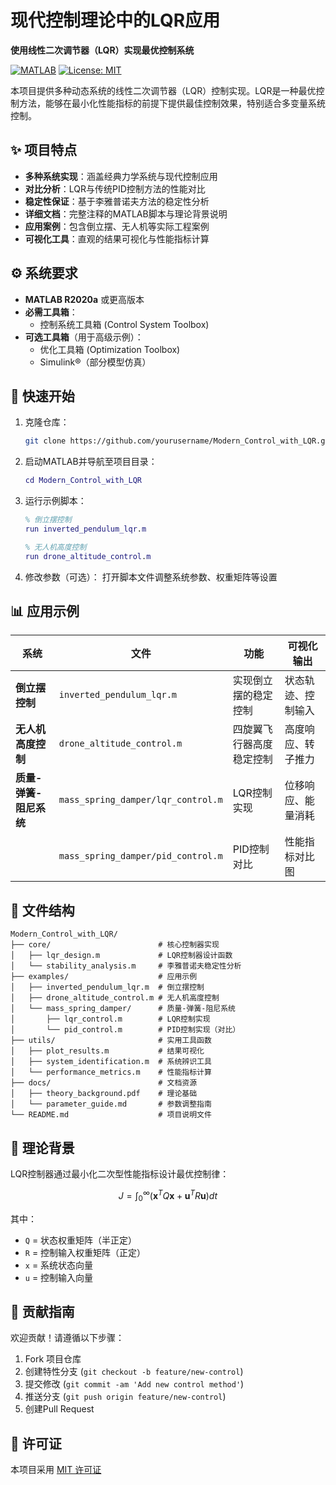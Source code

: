 # 现代控制理论中的LQR应用  
**使用线性二次调节器（LQR）实现最优控制系统**

[![MATLAB](https://img.shields.io/badge/MATLAB-R2020a+-blue.svg)](https://www.mathworks.com/products/matlab.html)
[![License: MIT](https://img.shields.io/badge/License-MIT-yellow.svg)](https://opensource.org/licenses/MIT)

本项目提供多种动态系统的线性二次调节器（LQR）控制实现。LQR是一种最优控制方法，能够在最小化性能指标的前提下提供最佳控制效果，特别适合多变量系统控制。

## ✨ 项目特点
- **多种系统实现**：涵盖经典力学系统与现代控制应用
- **对比分析**：LQR与传统PID控制方法的性能对比
- **稳定性保证**：基于李雅普诺夫方法的稳定性分析
- **详细文档**：完整注释的MATLAB脚本与理论背景说明
- **应用案例**：包含倒立摆、无人机等实际工程案例
- **可视化工具**：直观的结果可视化与性能指标计算

## ⚙️ 系统要求
- **MATLAB R2020a** 或更高版本
- **必需工具箱**：
  - 控制系统工具箱 (Control System Toolbox)
- **可选工具箱**（用于高级示例）：
  - 优化工具箱 (Optimization Toolbox)
  - Simulink®（部分模型仿真）

## 🚀 快速开始
1. 克隆仓库：
   ```bash
   git clone https://github.com/yourusername/Modern_Control_with_LQR.git
   ```
2. 启动MATLAB并导航至项目目录：
   ```matlab
   cd Modern_Control_with_LQR
   ```
3. 运行示例脚本：
   ```matlab
   % 倒立摆控制
   run inverted_pendulum_lqr.m
   
   % 无人机高度控制
   run drone_altitude_control.m
   ```
4. 修改参数（可选）：
   打开脚本文件调整系统参数、权重矩阵等设置

## 📊 应用示例
| 系统 | 文件 | 功能 | 可视化输出 |
|------|------|------|------------|
| **倒立摆控制** | `inverted_pendulum_lqr.m` | 实现倒立摆的稳定控制 | 状态轨迹、控制输入 |
| **无人机高度控制** | `drone_altitude_control.m` | 四旋翼飞行器高度稳定控制 | 高度响应、转子推力 |
| **质量-弹簧-阻尼系统** | `mass_spring_damper/lqr_control.m` | LQR控制实现 | 位移响应、能量消耗 |
|  | `mass_spring_damper/pid_control.m` | PID控制对比 | 性能指标对比图 |

## 📂 文件结构
```plaintext
Modern_Control_with_LQR/
├── core/                        # 核心控制器实现
│   ├── lqr_design.m             # LQR控制器设计函数
│   └── stability_analysis.m     # 李雅普诺夫稳定性分析
├── examples/                    # 应用示例
│   ├── inverted_pendulum_lqr.m  # 倒立摆控制
│   ├── drone_altitude_control.m # 无人机高度控制
│   └── mass_spring_damper/      # 质量-弹簧-阻尼系统
│       ├── lqr_control.m        # LQR控制实现
│       └── pid_control.m        # PID控制实现（对比）
├── utils/                       # 实用工具函数
│   ├── plot_results.m           # 结果可视化
│   ├── system_identification.m  # 系统辨识工具
│   └── performance_metrics.m    # 性能指标计算
├── docs/                        # 文档资源
│   ├── theory_background.pdf    # 理论基础
│   └── parameter_guide.md       # 参数调整指南
└── README.md                    # 项目说明文件
```

## 📝 理论背景
LQR控制器通过最小化二次型性能指标设计最优控制律：
```math
J = \int_{0}^{\infty} \left( \mathbf{x}^T Q \mathbf{x} + \mathbf{u}^T R \mathbf{u} \right) dt
```
其中：
- `Q` = 状态权重矩阵（半正定）
- `R` = 控制输入权重矩阵（正定）
- `x` = 系统状态向量
- `u` = 控制输入向量

## 🤝 贡献指南
欢迎贡献！请遵循以下步骤：
1. Fork 项目仓库
2. 创建特性分支 (`git checkout -b feature/new-control`)
3. 提交修改 (`git commit -am 'Add new control method'`)
4. 推送分支 (`git push origin feature/new-control`)
5. 创建Pull Request

## 📜 许可证
本项目采用 [MIT 许可证](LICENSE)
